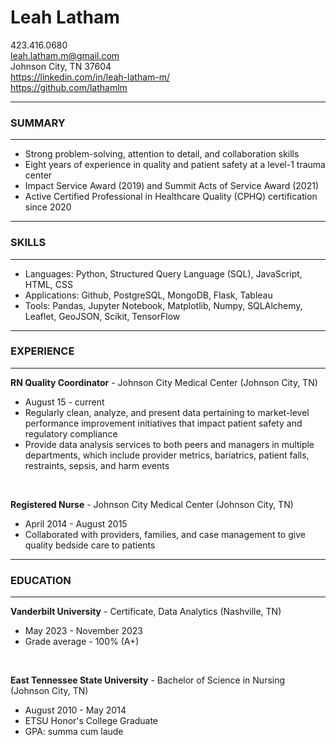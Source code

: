 # Leah Latham <br>
423.416.0680 <br>
leah.latham.m@gmail.com <br>
Johnson City, TN 37604 <br>
https://linkedin.com/in/leah-latham-m/ <br>
https://github.com/lathamlm

_______________________________________________________________

### SUMMARY

_______________________________________________________________

* Strong problem-solving, attention to detail, and collaboration skills
* Eight years of experience in quality and patient safety at a level-1 trauma center
* Impact Service Award (2019) and Summit Acts of Service Award (2021)
* Active Certified Professional in Healthcare Quality (CPHQ) certification since 2020

_______________________________________________________________

### SKILLS

_______________________________________________________________

* Languages: Python, Structured Query Language (SQL), JavaScript, HTML, CSS
* Applications: Github, PostgreSQL, MongoDB, Flask, Tableau
* Tools: Pandas, Jupyter Notebook, Matplotlib, Numpy, SQLAlchemy, Leaflet, GeoJSON, Scikit, TensorFlow

_______________________________________________________________

### EXPERIENCE

_______________________________________________________________

**RN Quality Coordinator** - Johnson City Medical Center (Johnson City, TN)
* August 15 - current
* Regularly clean, analyze, and present data pertaining to market-level performance improvement initiatives that impact patient safety and regulatory compliance
* Provide data analysis services to both peers and managers in multiple departments, which include provider metrics, bariatrics, patient falls, restraints, sepsis, and harm events
<br>

**Registered Nurse** - Johnson City Medical Center (Johnson City, TN)
* April 2014 - August 2015
* Collaborated with providers, families, and case management to give quality bedside care to patients

_______________________________________________________________

### EDUCATION

_______________________________________________________________

**Vanderbilt University** - Certificate, Data Analytics (Nashville, TN)
* May 2023 - November 2023
* Grade average - 100% (A+)
<br>

**East Tennessee State University** - Bachelor of Science in Nursing (Johnson City, TN)
* August 2010 - May 2014
* ETSU Honor's College Graduate
* GPA: summa cum laude